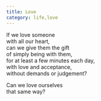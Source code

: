 ```yaml
---
title: Love
category: life,love
---
```


﻿If we love someone  
with all our heart,  
can we give them the gift  
of simply being with them,  
for at least a few minutes each day,  
with love and acceptance,  
without demands or judgement?
  
Can we love ourselves  
that same way?
